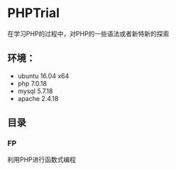 # PHPTrial

在学习PHP的过程中，对PHP的一些语法或者新特新的探索

## 环境：
+ ubuntu 16.04 x64
+ php 7.0.18
+ mysql 5.7.18
+ apache 2.4.18

## 目录
### FP
利用PHP进行函数式编程
